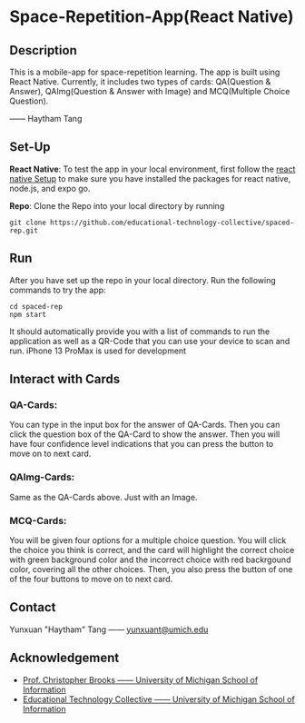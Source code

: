 # Space-Repetition-App(React Native)

## Description
This is a mobile-app for space-repetition learning. The app is built using React Native. Currently, it includes two types of cards: QA(Question & Answer), QAImg(Question & Answer with Image) and MCQ(Multiple Choice Question).

—— Haytham Tang
## Set-Up
**React Native**: To test the app in your local environment, first follow the [react native Setup]([https://ionicframework.com/docs/intro/environment](https://reactnative.dev/docs/0.61/enviroment-setup)) to make sure you have installed the packages for react native, node.js, and expo go.

**Repo**: Clone the Repo into your local directory by running
```
git clone https://github.com/educational-technology-collective/spaced-rep.git
```
## Run
After you have set up the repo in your local directory. Run the following commands to try the app:
```
cd spaced-rep
npm start
```
It should automatically provide you with a list of commands to run the application as well as a QR-Code that you can use your device to scan and run. iPhone 13 ProMax is used for development

## Interact with Cards
### QA-Cards:
You can type in the input box for the answer of QA-Cards. Then you can click the question box of the QA-Card to show the answer. Then you will have four confidence level indications that you can press the button to move on to next card.

### QAImg-Cards:
Same as the QA-Cards above. Just with an Image.

### MCQ-Cards:
You will be given four options for a multiple choice question. You will click the choice you think is correct, and the card will highlight the correct choice with green background color and the incorrect choice with red backrgound color, covering all the other choices. Then, you also press the button of one of the four buttons to move on to next card.

## Contact
Yunxuan "Haytham" Tang —— [yunxuant@umich.edu](mailto:yunxuant@umich.edu)

## Acknowledgement
* [Prof. Christopher Brooks —— University of Michigan School of Information](https://www.si.umich.edu/people/christopher-brooks)
* [Educational Technology Collective —— University of Michigan School of Information](https://edtech.labs.si.umich.edu/)
